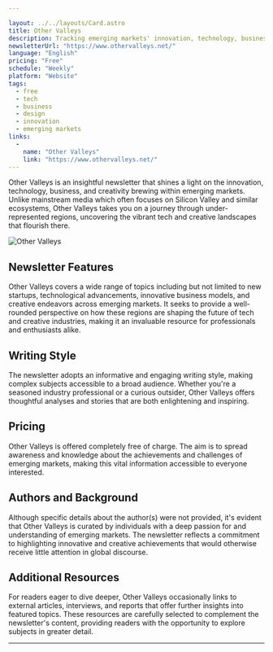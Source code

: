 ```yaml
---

layout: ../../layouts/Card.astro
title: Other Valleys
description: Tracking emerging markets' innovation, technology, business, and creativity.
newsletterUrl: "https://www.othervalleys.net/"
language: "English"
pricing: "Free"
schedule: "Weekly"
platform: "Website" 
tags:
  - free
  - tech
  - business
  - design
  - innovation
  - emerging markets
links:
  -
    name: "Other Valleys"
    link: "https://www.othervalleys.net/"
---
```


Other Valleys is an insightful newsletter that shines a light on the innovation, technology, business, and creativity brewing within emerging markets. Unlike mainstream media which often focuses on Silicon Valley and similar ecosystems, Other Valleys takes you on a journey through under-represented regions, uncovering the vibrant tech and creative landscapes that flourish there.

![Other Valleys](images/other-valleys.webp)

## Newsletter Features
Other Valleys covers a wide range of topics including but not limited to new startups, technological advancements, innovative business models, and creative endeavors across emerging markets. It seeks to provide a well-rounded perspective on how these regions are shaping the future of tech and creative industries, making it an invaluable resource for professionals and enthusiasts alike.

## Writing Style
The newsletter adopts an informative and engaging writing style, making complex subjects accessible to a broad audience. Whether you're a seasoned industry professional or a curious outsider, Other Valleys offers thoughtful analyses and stories that are both enlightening and inspiring.

## Pricing
Other Valleys is offered completely free of charge. The aim is to spread awareness and knowledge about the achievements and challenges of emerging markets, making this vital information accessible to everyone interested.

## Authors and Background
Although specific details about the author(s) were not provided, it's evident that Other Valleys is curated by individuals with a deep passion for and understanding of emerging markets. The newsletter reflects a commitment to highlighting innovative and creative achievements that would otherwise receive little attention in global discourse.

## Additional Resources
For readers eager to dive deeper, Other Valleys occasionally links to external articles, interviews, and reports that offer further insights into featured topics. These resources are carefully selected to complement the newsletter's content, providing readers with the opportunity to explore subjects in greater detail.

---